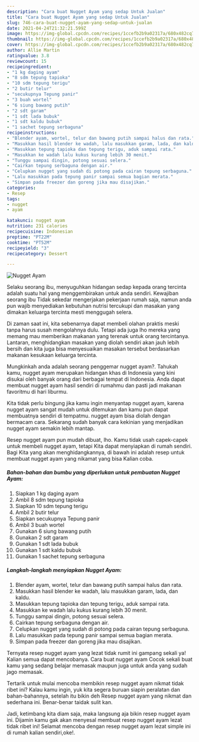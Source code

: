 ```yaml
---
description: "Cara buat Nugget Ayam yang sedap Untuk Jualan"
title: "Cara buat Nugget Ayam yang sedap Untuk Jualan"
slug: 746-cara-buat-nugget-ayam-yang-sedap-untuk-jualan
date: 2021-04-24T21:32:21.599Z
image: https://img-global.cpcdn.com/recipes/1ccefb2b9a02317a/680x482cq70/nugget-ayam-foto-resep-utama.jpg
thumbnail: https://img-global.cpcdn.com/recipes/1ccefb2b9a02317a/680x482cq70/nugget-ayam-foto-resep-utama.jpg
cover: https://img-global.cpcdn.com/recipes/1ccefb2b9a02317a/680x482cq70/nugget-ayam-foto-resep-utama.jpg
author: Allie Martin
ratingvalue: 3.8
reviewcount: 15
recipeingredient:
- "1 kg daging ayam"
- "8 sdm tepung tapioka"
- "10 sdm tepung terigu"
- "2 butir telur"
- "secukupnya Tepung panir"
- "3 buah wortel"
- "6 siung bawang putih"
- "2 sdt garam"
- "1 sdt lada bubuk"
- "1 sdt kaldu bubuk"
- "1 sachet tepung serbaguna"
recipeinstructions:
- "Blender ayam, wortel, telur dan bawang putih sampai halus dan rata."
- "Masukkan hasil blender ke wadah, lalu masukkan garam, lada, dan kaldu."
- "Masukkan tepung tapioka dan tepung terigu, aduk sampai rata."
- "Masukkan ke wadah lalu kukus kurang lebih 30 menit."
- "Tunggu sampai dingin, potong sesuai selera."
- "Cairkan tepung serbaguna dengan air."
- "Celupkan nugget yang sudah di potong pada cairan tepung serbaguna."
- "Lalu masukkan pada tepung panir sampai semua bagian merata."
- "Simpan pada freezer dan goreng jika mau disajikan."
categories:
- Resep
tags:
- nugget
- ayam

katakunci: nugget ayam 
nutrition: 231 calories
recipecuisine: Indonesian
preptime: "PT22M"
cooktime: "PT52M"
recipeyield: "3"
recipecategory: Dessert

---
```



![Nugget Ayam](https://img-global.cpcdn.com/recipes/1ccefb2b9a02317a/680x482cq70/nugget-ayam-foto-resep-utama.jpg)

Selaku seorang ibu, menyuguhkan hidangan sedap kepada orang tercinta adalah suatu hal yang menggembirakan untuk anda sendiri. Kewajiban seorang ibu Tidak sekedar mengerjakan pekerjaan rumah saja, namun anda pun wajib menyediakan kebutuhan nutrisi tercukupi dan masakan yang dimakan keluarga tercinta mesti menggugah selera.

Di zaman  saat ini, kita sebenarnya dapat membeli olahan praktis meski tanpa harus susah mengolahnya dulu. Tetapi ada juga lho mereka yang memang mau memberikan makanan yang terenak untuk orang tercintanya. Lantaran, menghidangkan masakan yang diolah sendiri akan jauh lebih bersih dan kita juga bisa menyesuaikan masakan tersebut berdasarkan makanan kesukaan keluarga tercinta. 



Mungkinkah anda adalah seorang penggemar nugget ayam?. Tahukah kamu, nugget ayam merupakan hidangan khas di Indonesia yang kini disukai oleh banyak orang dari berbagai tempat di Indonesia. Anda dapat membuat nugget ayam hasil sendiri di rumahmu dan pasti jadi makanan favoritmu di hari liburmu.

Kita tidak perlu bingung jika kamu ingin menyantap nugget ayam, karena nugget ayam sangat mudah untuk ditemukan dan kamu pun dapat membuatnya sendiri di tempatmu. nugget ayam bisa diolah dengan bermacam cara. Sekarang sudah banyak cara kekinian yang menjadikan nugget ayam semakin lebih mantap.

Resep nugget ayam pun mudah dibuat, lho. Kamu tidak usah capek-capek untuk membeli nugget ayam, tetapi Kita dapat menyiapkan di rumah sendiri. Bagi Kita yang akan menghidangkannya, di bawah ini adalah resep untuk membuat nugget ayam yang nikamat yang bisa Kalian coba.

<!--inarticleads1-->

##### Bahan-bahan dan bumbu yang diperlukan untuk pembuatan Nugget Ayam:

1. Siapkan 1 kg daging ayam
1. Ambil 8 sdm tepung tapioka
1. Siapkan 10 sdm tepung terigu
1. Ambil 2 butir telur
1. Siapkan secukupnya Tepung panir
1. Ambil 3 buah wortel
1. Gunakan 6 siung bawang putih
1. Gunakan 2 sdt garam
1. Gunakan 1 sdt lada bubuk
1. Gunakan 1 sdt kaldu bubuk
1. Gunakan 1 sachet tepung serbaguna




<!--inarticleads2-->

##### Langkah-langkah menyiapkan Nugget Ayam:

1. Blender ayam, wortel, telur dan bawang putih sampai halus dan rata.
1. Masukkan hasil blender ke wadah, lalu masukkan garam, lada, dan kaldu.
1. Masukkan tepung tapioka dan tepung terigu, aduk sampai rata.
1. Masukkan ke wadah lalu kukus kurang lebih 30 menit.
1. Tunggu sampai dingin, potong sesuai selera.
1. Cairkan tepung serbaguna dengan air.
1. Celupkan nugget yang sudah di potong pada cairan tepung serbaguna.
1. Lalu masukkan pada tepung panir sampai semua bagian merata.
1. Simpan pada freezer dan goreng jika mau disajikan.




Ternyata resep nugget ayam yang lezat tidak rumit ini gampang sekali ya! Kalian semua dapat mencobanya. Cara buat nugget ayam Cocok sekali buat kamu yang sedang belajar memasak maupun juga untuk anda yang sudah jago memasak.

Tertarik untuk mulai mencoba membikin resep nugget ayam nikmat tidak ribet ini? Kalau kamu ingin, yuk kita segera buruan siapin peralatan dan bahan-bahannya, setelah itu bikin deh Resep nugget ayam yang nikmat dan sederhana ini. Benar-benar taidak sulit kan. 

Jadi, ketimbang kita diam saja, maka langsung aja bikin resep nugget ayam ini. Dijamin kamu gak akan menyesal membuat resep nugget ayam lezat tidak ribet ini! Selamat mencoba dengan resep nugget ayam lezat simple ini di rumah kalian sendiri,oke!.

